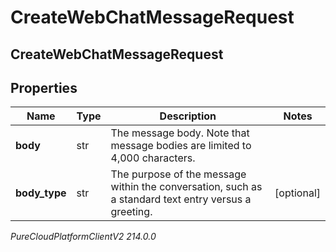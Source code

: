 # CreateWebChatMessageRequest

## CreateWebChatMessageRequest

## Properties

|Name | Type | Description | Notes|
|------------ | ------------- | ------------- | -------------|
| **body** | str | The message body. Note that message bodies are limited to 4,000 characters. | |
| **body_type** | str | The purpose of the message within the conversation, such as a standard text entry versus a greeting. | [optional] |



_PureCloudPlatformClientV2 214.0.0_
